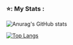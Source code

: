### ⭐: My Stats :

![Anurag's GitHub stats](https://github-readme-stats.vercel.app/api?username=Adriwang&show_icons=true&theme=radical)

[![Top Langs](https://github-readme-stats.vercel.app/api/top-langs/?username=Adriwang&layout=donut)](https://github.com/anuraghazra/github-readme-stats&theme=radical)
